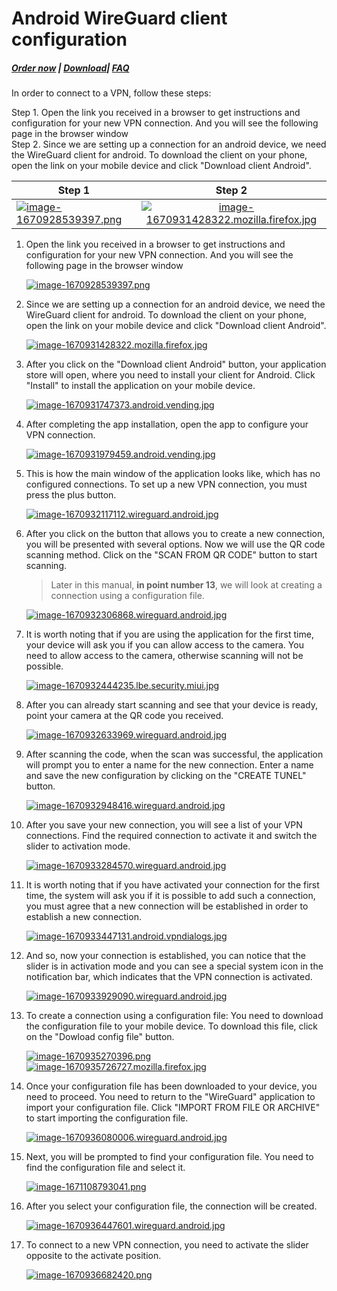 # Android WireGuard client configuration

##### [Order now](https://panel.puqcloud.com/index.php?rp=/store/puqvpn) | [Download](https://download.puqcloud.com/cp/puqvpncp/)| [FAQ](https://faq.puqcloud.com)

In order to connect to a VPN, follow these steps:

Step 1. Open the link you received in a browser to get instructions and configuration for your new VPN connection. And you will see the following page in the browser window  
Step 2. Since we are setting up a connection for an android device, we need the WireGuard client for android. To download the client on your phone, open the link on your mobile device and click "Download client Android".


| Step 1        | Step 2        |
| ------------- |:-------------:|
| [![image-1670928539397.png](https://doc.puq.info/uploads/images/gallery/2022-12/scaled-1680-/image-1670928539397.png)](https://doc.puq.info/uploads/images/gallery/2022-12/image-1670928539397.png)| [![image-1670931428322.mozilla.firefox.jpg](https://doc.puq.info/uploads/images/gallery/2022-12/scaled-1680-/image-1670931428322-mozilla-firefox.jpg)](https://doc.puq.info/uploads/images/gallery/2022-12/image-1670931428322-mozilla-firefox.jpg)|

1. Open the link you received in a browser to get instructions and configuration for your new VPN connection. And you will see the following page in the browser window  
      
    [![image-1670928539397.png](https://doc.puq.info/uploads/images/gallery/2022-12/scaled-1680-/image-1670928539397.png)](https://doc.puq.info/uploads/images/gallery/2022-12/image-1670928539397.png)
    
    
2. Since we are setting up a connection for an android device, we need the WireGuard client for android. To download the client on your phone, open the link on your mobile device and click "Download client Android".  
      
    [![image-1670931428322.mozilla.firefox.jpg](https://doc.puq.info/uploads/images/gallery/2022-12/scaled-1680-/image-1670931428322-mozilla-firefox.jpg)](https://doc.puq.info/uploads/images/gallery/2022-12/image-1670931428322-mozilla-firefox.jpg)
    
    
3. After you click on the "Download client Android" button, your application store will open, where you need to install your client for Android. Click "Install" to install the application on your mobile device.  
      
    [![image-1670931747373.android.vending.jpg](https://doc.puq.info/uploads/images/gallery/2022-12/scaled-1680-/image-1670931747373-android-vending.jpg)](https://doc.puq.info/uploads/images/gallery/2022-12/image-1670931747373-android-vending.jpg)
    
    
4. After completing the app installation, open the app to configure your VPN connection.  
      
    [![image-1670931979459.android.vending.jpg](https://doc.puq.info/uploads/images/gallery/2022-12/scaled-1680-/image-1670931979459-android-vending.jpg)](https://doc.puq.info/uploads/images/gallery/2022-12/image-1670931979459-android-vending.jpg)
    
    
5. This is how the main window of the application looks like, which has no configured connections. To set up a new VPN connection, you must press the plus button.  
      
    [![image-1670932117112.wireguard.android.jpg](https://doc.puq.info/uploads/images/gallery/2022-12/scaled-1680-/image-1670932117112-wireguard-android.jpg)](https://doc.puq.info/uploads/images/gallery/2022-12/image-1670932117112-wireguard-android.jpg)
    
    
6. After you click on the button that allows you to create a new connection, you will be presented with several options. Now we will use the QR code scanning method. Click on the "SCAN FROM QR CODE" button to start scanning.  
      
    >Later in this manual, **in point number 13**, we will look at creating a connection using a configuration file.
    
    
    [![image-1670932306868.wireguard.android.jpg](https://doc.puq.info/uploads/images/gallery/2022-12/scaled-1680-/image-1670932306868-wireguard-android.jpg)](https://doc.puq.info/uploads/images/gallery/2022-12/image-1670932306868-wireguard-android.jpg)
    
    
7. It is worth noting that if you are using the application for the first time, your device will ask you if you can allow access to the camera. You need to allow access to the camera, otherwise scanning will not be possible.  
      
    [![image-1670932444235.lbe.security.miui.jpg](https://doc.puq.info/uploads/images/gallery/2022-12/scaled-1680-/image-1670932444235-lbe-security-miui.jpg)](https://doc.puq.info/uploads/images/gallery/2022-12/image-1670932444235-lbe-security-miui.jpg)
    
    
8. After you can already start scanning and see that your device is ready, point your camera at the QR code you received.  
      
    [![image-1670932633969.wireguard.android.jpg](https://doc.puq.info/uploads/images/gallery/2022-12/scaled-1680-/image-1670932633969-wireguard-android.jpg)](https://doc.puq.info/uploads/images/gallery/2022-12/image-1670932633969-wireguard-android.jpg)
    
    
9. After scanning the code, when the scan was successful, the application will prompt you to enter a name for the new connection. Enter a name and save the new configuration by clicking on the "CREATE TUNEL" button.  
      
      
    [![image-1670932948416.wireguard.android.jpg](https://doc.puq.info/uploads/images/gallery/2022-12/scaled-1680-/image-1670932948416-wireguard-android.jpg)](https://doc.puq.info/uploads/images/gallery/2022-12/image-1670932948416-wireguard-android.jpg)
    
    
10. After you save your new connection, you will see a list of your VPN connections. Find the required connection to activate it and switch the slider to activation mode.  
      
      
    [![image-1670933284570.wireguard.android.jpg](https://doc.puq.info/uploads/images/gallery/2022-12/scaled-1680-/image-1670933284570-wireguard-android.jpg)](https://doc.puq.info/uploads/images/gallery/2022-12/image-1670933284570-wireguard-android.jpg)
    
    
11. It is worth noting that if you have activated your connection for the first time, the system will ask you if it is possible to add such a connection, you must agree that a new connection will be established in order to establish a new connection.  
      
      
    [![image-1670933447131.android.vpndialogs.jpg](https://doc.puq.info/uploads/images/gallery/2022-12/scaled-1680-/image-1670933447131-android-vpndialogs.jpg)](https://doc.puq.info/uploads/images/gallery/2022-12/image-1670933447131-android-vpndialogs.jpg)
    
    
12. And so, now your connection is established, you can notice that the slider is in activation mode and you can see a special system icon in the notification bar, which indicates that the VPN connection is activated.  
      
      
    [![image-1670933929090.wireguard.android.jpg](https://doc.puq.info/uploads/images/gallery/2022-12/scaled-1680-/image-1670933929090-wireguard-android.jpg)](https://doc.puq.info/uploads/images/gallery/2022-12/image-1670933929090-wireguard-android.jpg)
    
    
13. To create a connection using a configuration file: You need to download the configuration file to your mobile device. To download this file, click on the "Dowload config file" button.  
      
      
    [![image-1670935270396.png](https://doc.puq.info/uploads/images/gallery/2022-12/scaled-1680-/image-1670935270396.png)](https://doc.puq.info/uploads/images/gallery/2022-12/image-1670935270396.png)[![image-1670935726727.mozilla.firefox.jpg](https://doc.puq.info/uploads/images/gallery/2022-12/scaled-1680-/image-1670935726727-mozilla-firefox.jpg)](https://doc.puq.info/uploads/images/gallery/2022-12/image-1670935726727-mozilla-firefox.jpg)
14. Once your configuration file has been downloaded to your device, you need to proceed. You need to return to the "WireGuard" application to import your configuration file. Click "IMPORT FROM FILE OR ARCHIVE" to start importing the configuration file.
    
    [![image-1670936080006.wireguard.android.jpg](https://doc.puq.info/uploads/images/gallery/2022-12/scaled-1680-/image-1670936080006-wireguard-android.jpg)](https://doc.puq.info/uploads/images/gallery/2022-12/image-1670936080006-wireguard-android.jpg)
15. Next, you will be prompted to find your configuration file. You need to find the configuration file and select it.
    
      
    [![image-1671108793041.png](https://doc.puq.info/uploads/images/gallery/2022-12/scaled-1680-/image-1671108793041.png)](https://doc.puq.info/uploads/images/gallery/2022-12/image-1671108793041.png)
16. After you select your configuration file, the connection will be created.
    
    [![image-1670936447601.wireguard.android.jpg](https://doc.puq.info/uploads/images/gallery/2022-12/scaled-1680-/image-1670936447601-wireguard-android.jpg)](https://doc.puq.info/uploads/images/gallery/2022-12/image-1670936447601-wireguard-android.jpg)
17. To connect to a new VPN connection, you need to activate the slider opposite to the activate position.
    
    [![image-1670936682420.png](https://doc.puq.info/uploads/images/gallery/2022-12/scaled-1680-/image-1670936682420.png)](https://doc.puq.info/uploads/images/gallery/2022-12/image-1670936682420.png)
